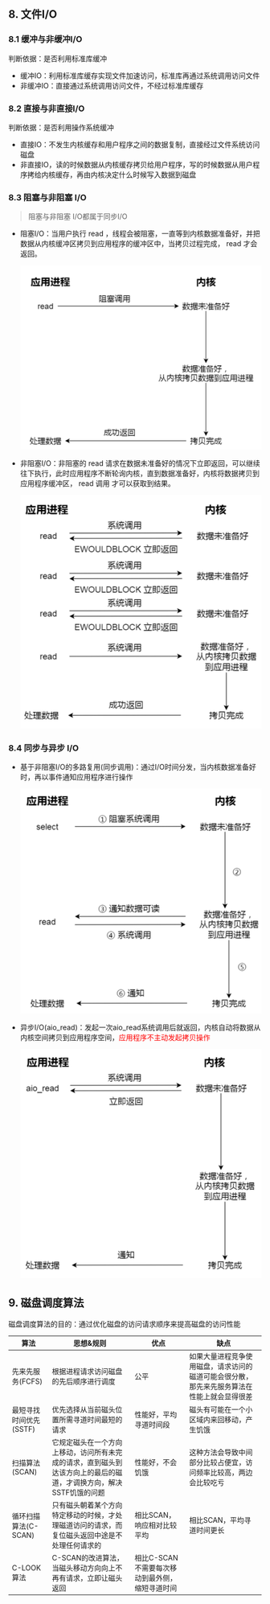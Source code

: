 ## 8. 文件I/O
### 8.1 缓冲与非缓冲I/O
判断依据：是否利用标准库缓冲

- 缓冲IO：利用标准库缓存实现文件加速访问，标准库再通过系统调用访问文件
- 非缓冲IO：直接通过系统调用访问文件，不经过标准库缓存

### 8.2 直接与非直接I/O
判断依据：是否利用操作系统缓冲

- 直接IO：不发生内核缓存和用户程序之间的数据复制，直接经过文件系统访问磁盘
- 非直接IO，读的时候数据从内核缓存拷贝给用户程序，写的时候数据从用户程序拷给内核缓存，再由内核决定什么时候写入数据到磁盘

### 8.3 阻塞与非阻塞 I/O
> 阻塞与非阻塞 I/O都属于同步I/O
- 阻塞I/O：当用户执⾏ read ，线程会被阻塞，⼀直等到内核数据准备好，并把数据从内核缓冲区拷贝到应用程序的缓冲区中，当拷贝过程完成， read 才会返回。
  
  ![](../images/阻塞IO.PNG)
- 非阻塞I/O：⾮阻塞的 read 请求在数据未准备好的情况下⽴即返回，可以继续往下执⾏，此时应用程序不断轮询内核，直到数据准备好，内核将数据拷⻉到应用程序缓冲区， read 调用
才可以获取到结果。

  ![](../images/非阻塞IO.PNG)

### 8.4 同步与异步 I/O
- 基于非阻塞I/O的多路复用(同步调用)：通过I/O时间分发，当内核数据准备好时，再以事件通知应用程序进行操作

  ![](../images/基于非阻塞IO的多路复用.PNG)
- 异步I/O(aio_read)：发起一次aio_read系统调用后就返回，内核自动将数据从内核空间拷贝到应用程序空间，<font color=FF0000>应用程序不主动发起拷贝操作</font>
  
  ![](../images/异步IO.PNG)

## 9. 磁盘调度算法
磁盘调度算法的目的：通过优化磁盘的访问请求顺序来提高磁盘的访问性能

|算法|思想&规则|优点|缺点|
|-|-|-|-|
|先来先服务(FCFS)|根据进程请求访问磁盘的先后顺序进行调度|公平|如果⼤量进程竞争使用磁盘，请求访问的磁道可能会很分散，那先来先服务算法在性能上就会显得很差|
|最短寻找时间优先(SSTF)|优先选择从当前磁头位置所需寻道时间最短的请求|性能好，平均寻道时间段|磁头有可能在⼀个小区域内来回移动，产生饥饿|
|扫描算法(SCAN)|它规定磁头在一个方向上移动，访问所有未完成的请求，直到磁头到达该方向上的最后的磁道，才调换方向，解决SSTF饥饿的问题|性能好，不会饥饿|这种方法会导致中间部分比较占便宜，访问频率比较高，两边会比较吃亏|
|循环扫描算法(C-SCAN)|只有磁头朝着某个方向特定移动的时候，才处理磁道访问的请求，而复位磁头返回中途是不处理任何请求的|相比SCAN，响应相对比较平均|相比SCAN，平均寻道时间更长|
|C-LOOK算法|C-SCAN的改进算法，当磁头移动方向向上不再有请求，立即让磁头返回|相比C-SCAN不需要每次移动到最外侧，缩短寻道时间||